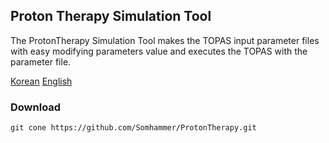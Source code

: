 Proton Therapy Simulation Tool
-------------
The ProtonTherapy Simulation Tool makes the TOPAS input parameter files with easy modifying parameters value and executes the TOPAS with the parameter file.

[Korean](https://github.com/Somhammer/ProtonTherapy/blob/main/README_KR.md)
[English](https://github.com/Somhammer/ProtonTherapy/blob/main/README.md)

### Download

```
git cone https://github.com/Somhammer/ProtonTherapy.git
```

